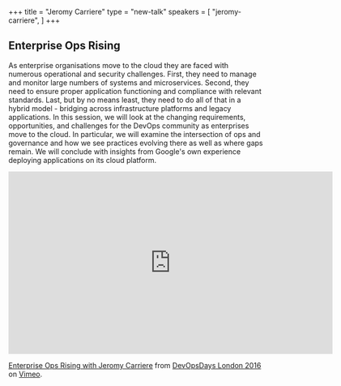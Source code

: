 +++
title = "Jeromy Carriere"
type = "new-talk"
speakers = [
        "jeromy-carriere",
]
+++
## Enterprise Ops Rising

As enterprise organisations move to the cloud they are faced with numerous operational and security challenges. First, they need to manage and monitor large numbers of systems and microservices. Second, they need to ensure proper application functioning and compliance with relevant standards. Last, but by no means least, they need to do all of that in a hybrid model - bridging across infrastructure platforms and legacy applications.
In this session, we will look at the changing requirements, opportunities, and challenges for the DevOps community as enterprises move to the cloud. In particular, we will examine the intersection of ops and governance and how we see practices evolving there as well as where gaps remain. We will conclude with insights from Google's own experience deploying applications on its cloud platform.


<iframe src="https://player.vimeo.com/video/165647306" width="640" height="360" frameborder="0" webkitallowfullscreen mozallowfullscreen allowfullscreen></iframe>
<p><a href="https://vimeo.com/165647306">Enterprise Ops Rising with Jeromy Carriere</a> from <a href="https://vimeo.com/devopsdaysldn16">DevOpsDays London 2016</a> on <a href="https://vimeo.com">Vimeo</a>.</p>